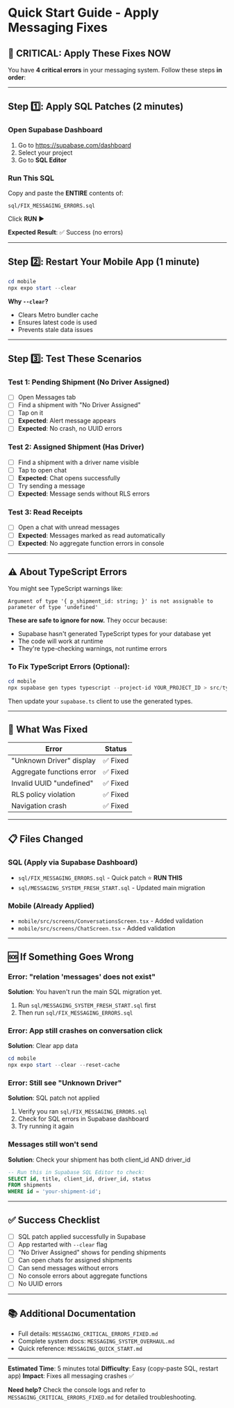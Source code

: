# Quick Start Guide - Apply Messaging Fixes

## 🚨 CRITICAL: Apply These Fixes NOW

You have **4 critical errors** in your messaging system. Follow these steps **in order**:

---

## Step 1️⃣: Apply SQL Patches (2 minutes)

### Open Supabase Dashboard
1. Go to https://supabase.com/dashboard
2. Select your project
3. Go to **SQL Editor**

### Run This SQL
Copy and paste the **ENTIRE** contents of:
```
sql/FIX_MESSAGING_ERRORS.sql
```

Click **RUN** ▶️

**Expected Result**: ✅ Success (no errors)

---

## Step 2️⃣: Restart Your Mobile App (1 minute)

```powershell
cd mobile
npx expo start --clear
```

**Why `--clear`?**
- Clears Metro bundler cache
- Ensures latest code is used
- Prevents stale data issues

---

## Step 3️⃣: Test These Scenarios

### Test 1: Pending Shipment (No Driver Assigned)
- [ ] Open Messages tab
- [ ] Find a shipment with "No Driver Assigned"
- [ ] Tap on it
- [ ] **Expected**: Alert message appears
- [ ] **Expected**: No crash, no UUID errors

### Test 2: Assigned Shipment (Has Driver)
- [ ] Find a shipment with a driver name visible
- [ ] Tap to open chat
- [ ] **Expected**: Chat opens successfully
- [ ] Try sending a message
- [ ] **Expected**: Message sends without RLS errors

### Test 3: Read Receipts
- [ ] Open a chat with unread messages
- [ ] **Expected**: Messages marked as read automatically
- [ ] **Expected**: No aggregate function errors in console

---

## ⚠️ About TypeScript Errors

You might see TypeScript warnings like:
```
Argument of type '{ p_shipment_id: string; }' is not assignable to parameter of type 'undefined'
```

**These are safe to ignore for now.** They occur because:
- Supabase hasn't generated TypeScript types for your database yet
- The code will work at runtime
- They're type-checking warnings, not runtime errors

### To Fix TypeScript Errors (Optional):
```powershell
cd mobile
npx supabase gen types typescript --project-id YOUR_PROJECT_ID > src/types/database.ts
```
Then update your `supabase.ts` client to use the generated types.

---

## 🐛 What Was Fixed

| Error | Status |
|-------|--------|
| "Unknown Driver" display | ✅ Fixed |
| Aggregate functions error | ✅ Fixed |
| Invalid UUID "undefined" | ✅ Fixed |
| RLS policy violation | ✅ Fixed |
| Navigation crash | ✅ Fixed |

---

## 📋 Files Changed

### SQL (Apply via Supabase Dashboard)
- `sql/FIX_MESSAGING_ERRORS.sql` - Quick patch ⭐ **RUN THIS**
- `sql/MESSAGING_SYSTEM_FRESH_START.sql` - Updated main migration

### Mobile (Already Applied)
- `mobile/src/screens/ConversationsScreen.tsx` - Added validation
- `mobile/src/screens/ChatScreen.tsx` - Added validation

---

## 🆘 If Something Goes Wrong

### Error: "relation 'messages' does not exist"
**Solution**: You haven't run the main SQL migration yet.
1. Run `sql/MESSAGING_SYSTEM_FRESH_START.sql` first
2. Then run `sql/FIX_MESSAGING_ERRORS.sql`

### Error: App still crashes on conversation click
**Solution**: Clear app data
```powershell
cd mobile
npx expo start --clear --reset-cache
```

### Error: Still see "Unknown Driver"
**Solution**: SQL patch not applied
1. Verify you ran `sql/FIX_MESSAGING_ERRORS.sql`
2. Check for SQL errors in Supabase dashboard
3. Try running it again

### Messages still won't send
**Solution**: Check your shipment has both client_id AND driver_id
```sql
-- Run this in Supabase SQL Editor to check:
SELECT id, title, client_id, driver_id, status 
FROM shipments 
WHERE id = 'your-shipment-id';
```

---

## ✅ Success Checklist

- [ ] SQL patch applied successfully in Supabase
- [ ] App restarted with `--clear` flag
- [ ] "No Driver Assigned" shows for pending shipments
- [ ] Can open chats for assigned shipments
- [ ] Can send messages without errors
- [ ] No console errors about aggregate functions
- [ ] No UUID errors

---

## 📚 Additional Documentation

- Full details: `MESSAGING_CRITICAL_ERRORS_FIXED.md`
- Complete system docs: `MESSAGING_SYSTEM_OVERHAUL.md`
- Quick reference: `MESSAGING_QUICK_START.md`

---

**Estimated Time**: 5 minutes total
**Difficulty**: Easy (copy-paste SQL, restart app)
**Impact**: Fixes all messaging crashes ✅

**Need help?** Check the console logs and refer to `MESSAGING_CRITICAL_ERRORS_FIXED.md` for detailed troubleshooting.
